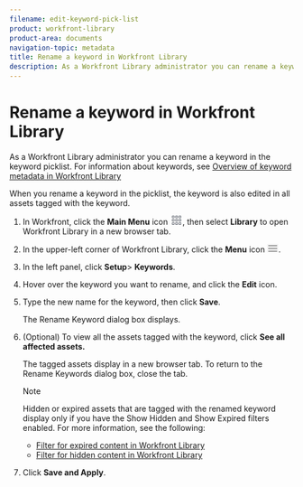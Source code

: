 ```yaml
---
filename: edit-keyword-pick-list
product: workfront-library
product-area: documents
navigation-topic: metadata
title: Rename a keyword in Workfront Library
description: As a Workfront Library administrator you can rename a keyword in the keyword picklist. For information about keywords, see Overview of keyword metadata in Workfront Library
---
```


# Rename a keyword in Workfront Library

As a Workfront Library administrator you can rename a keyword in the keyword picklist. For information about keywords, see [Overview of keyword metadata in Workfront Library](../../../workfront-library/administration-and-setup/metadata/keyword-metadata-overview.md)

When you rename a keyword in the picklist, the keyword is also edited in all assets tagged with the keyword.

1. In Workfront, click the **Main Menu** icon ![](assets/main-menu-icon.png), then select **Library** to open Workfront Library in a new browser tab.
1. In the upper-left corner of Workfront Library, click the **Menu** icon ![](assets/library-menu-icon.png).
1. In the left panel, click **Setup**> **Keywords**.
1. Hover over the keyword you want to rename, and click the **Edit** icon. 
1. Type the new name for the keyword, then click **Save**.

   The Rename Keyword dialog box displays.

1. (Optional) To view all the assets tagged with the keyword, click **See all affected assets.**

   The tagged assets display in a new browser tab. To return to the Rename Keywords dialog box, close the tab.

   >[!NOTE]
   >
   >Hidden or expired assets that are tagged with the renamed keyword display only if you have the Show Hidden and Show Expired filters enabled. For more information, see the following:
   >
   >   
   >   
   >   * [Filter for expired content in Workfront Library](../../../workfront-library/content-management/filters/filter-for-expired-content.md) 
   >   * [Filter for hidden content in Workfront Library](../../../workfront-library/content-management/filters/filter-hidden-content.md) 
   >   
   >

1. Click **Save and Apply**.

